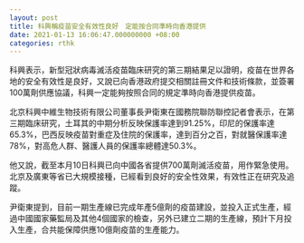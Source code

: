 ```yaml
---
layout: post
title: 科興稱疫苗安全有效性良好　定能按合同準時向香港提供
date: 2021-01-13 16:06:47.000000000 +08:00
categories: rthk
---
```


科興表示，新型冠狀病毒滅活疫苗臨床研究的第三期結果足以證明，疫苗在世界各地的安全有效性是良好，又說已向香港政府提交相關註冊文件和技術條款，並簽署100萬劑供應協議，科興一定能夠按照合同的規定準時向香港提供疫苗。

北京科興中維生物技術有限公司董事長尹衛東在國務院聯防聯控記者會表示，在第三期臨床研究，土耳其的中期分析反映保護率達到91.25%，印尼的保護率達65.3%，巴西反映疫苗對重症及住院的保護率，達到百分之百，對就醫保護率達78%，對高危人群、醫護人員的保護率總體達50.3%。

他又說，截至本月10日科興已向中國各省提供700萬劑滅活疫苗，用作緊急使用。北京及廣東等省已大規模接種，已經看到良好的安全性效果，有效性正在研究及追蹤。

尹衛東提到，目前一期生產線已完成年產5億劑的疫苗建設，並投入正式生產，經過中國國家藥監局及其他4個國家的檢查，另外已建立二期的生產線，預計下月投入生產，合共能保障供應10億劑疫苗的生產能力。
